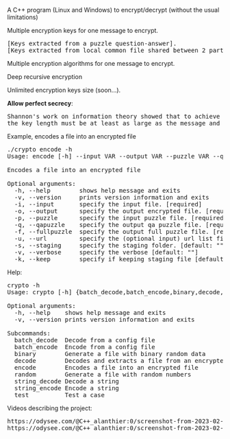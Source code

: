 A C++ program (Linux and Windows) to encrypt/decrypt (without the usual limitations)

Multiple encryption keys for one message to encrypt.
<pre>
[Keys extracted from a puzzle question-answer].
[Keys extracted from local common file shared between 2 parties, public web files, protected ftp files].
</pre>

Multiple encryption algorithms for one message to encrypt.

Deep recursive encryption

Unlimited encryption keys size (soon...).

**Allow perfect secrecy**:
<pre>
Shannon's work on information theory showed that to achieve so-called 'perfect secrecy', 
the key length must be at least as large as the message and only used once (this algorithm is called the one-time pad). 
</pre>
 

Example, encodes a file into an encrypted file
<pre>
./crypto encode -h
Usage: encode [-h] --input VAR --output VAR --puzzle VAR --qapuzzle VAR --fullpuzzle VAR [--url VAR] [--staging VAR] [--keep VAR]

Encodes a file into an encrypted file

Optional arguments:
  -h, --help 		shows help message and exits
  -v, --version  	prints version information and exits
  -i, --input		specify the input file. [required]
  -o, --output   	specify the output encrypted file. [required]
  -p, --puzzle   	specify the input puzzle file. [required]
  -q, --qapuzzle 	specify the output qa puzzle file. [required]
  -f, --fullpuzzle  specify the output full puzzle file. [required]
  -u, --url  		specify the (optional input) url list file.
  -s, --staging  	specify the staging folder. [default: ""]
  -v, --verbose  	specify the verbose [default: ""]
  -k, --keep 		specify if keeping staging file [default: ""]
</pre>

Help:
<pre>
crypto -h
Usage: crypto [-h] {batch_decode,batch_encode,binary,decode,encode,random,string_decode,string_encode,test}

Optional arguments:
  -h, --help   	shows help message and exits 
  -v, --version	prints version information and exits 

Subcommands:
  batch_decode  Decode from a config file
  batch_encode  Encode from a config file
  binary        Generate a file with binary random data
  decode        Decodes and extracts a file from an encrypted file
  encode        Encodes a file into an encrypted file
  random        Generate a file with random numbers
  string_decode Decode a string
  string_encode Encode a string
  test          Test a case
</pre>

Videos describing the project:
<pre>
https://odysee.com/@C++_alanthier:0/screenshot-from-2023-02-20-22-10-02_qpG2gyJg:c
https://odysee.com/@C++_alanthier:0/screenshot-from-2023-02-09-21-50-13_uIWWm6KM:1
</pre>
